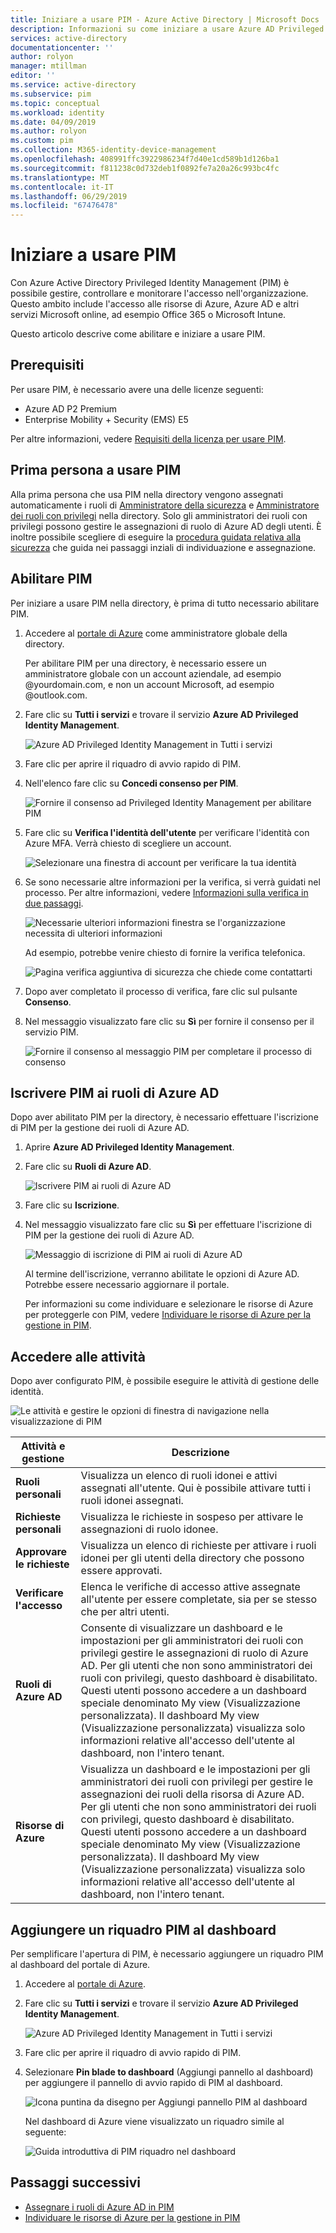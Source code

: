 ```yaml
---
title: Iniziare a usare PIM - Azure Active Directory | Microsoft Docs
description: Informazioni su come iniziare a usare Azure AD Privileged Identity Management (PIM) nel portale di Azure.
services: active-directory
documentationcenter: ''
author: rolyon
manager: mtillman
editor: ''
ms.service: active-directory
ms.subservice: pim
ms.topic: conceptual
ms.workload: identity
ms.date: 04/09/2019
ms.author: rolyon
ms.custom: pim
ms.collection: M365-identity-device-management
ms.openlocfilehash: 408991ffc3922986234f7d40e1cd589b1d126ba1
ms.sourcegitcommit: f811238c0d732deb1f0892fe7a20a26c993bc4fc
ms.translationtype: MT
ms.contentlocale: it-IT
ms.lasthandoff: 06/29/2019
ms.locfileid: "67476478"
---
```

# <a name="start-using-pim"></a>Iniziare a usare PIM

Con Azure Active Directory Privileged Identity Management (PIM) è possibile gestire, controllare e monitorare l'accesso nell'organizzazione. Questo ambito include l'accesso alle risorse di Azure, Azure AD e altri servizi Microsoft online, ad esempio Office 365 o Microsoft Intune.

Questo articolo descrive come abilitare e iniziare a usare PIM.

## <a name="prerequisites"></a>Prerequisiti

Per usare PIM, è necessario avere una delle licenze seguenti:

- Azure AD P2 Premium
- Enterprise Mobility + Security (EMS) E5

Per altre informazioni, vedere [Requisiti della licenza per usare PIM](subscription-requirements.md).

## <a name="first-person-to-use-pim"></a>Prima persona a usare PIM

Alla prima persona che usa PIM nella directory vengono assegnati automaticamente i ruoli di [Amministratore della sicurezza](../users-groups-roles/directory-assign-admin-roles.md#security-administrator) e [Amministratore dei ruoli con privilegi](../users-groups-roles/directory-assign-admin-roles.md#privileged-role-administrator) nella directory. Solo gli amministratori dei ruoli con privilegi possono gestire le assegnazioni di ruolo di Azure AD degli utenti. È inoltre possibile scegliere di eseguire la [procedura guidata relativa alla sicurezza](pim-security-wizard.md) che guida nei passaggi inziali di individuazione e assegnazione.

## <a name="enable-pim"></a>Abilitare PIM

Per iniziare a usare PIM nella directory, è prima di tutto necessario abilitare PIM.

1. Accedere al [portale di Azure](https://portal.azure.com/) come amministratore globale della directory.

    Per abilitare PIM per una directory, è necessario essere un amministratore globale con un account aziendale, ad esempio @yourdomain.com, e non un account Microsoft, ad esempio @outlook.com.

1. Fare clic su **Tutti i servizi** e trovare il servizio **Azure AD Privileged Identity Management**.

    ![Azure AD Privileged Identity Management in Tutti i servizi](./media/pim-getting-started/pim-all-services-find.png)

1. Fare clic per aprire il riquadro di avvio rapido di PIM.

1. Nell'elenco fare clic su **Concedi consenso per PIM**.

    ![Fornire il consenso ad Privileged Identity Management per abilitare PIM](./media/pim-getting-started/consent-pim.png)

1. Fare clic su **Verifica l'identità dell'utente** per verificare l'identità con Azure MFA. Verrà chiesto di scegliere un account.

    ![Selezionare una finestra di account per verificare la tua identità](./media/pim-getting-started/pick-account.png)

1. Se sono necessarie altre informazioni per la verifica, si verrà guidati nel processo. Per altre informazioni, vedere [Informazioni sulla verifica in due passaggi](https://go.microsoft.com/fwlink/p/?LinkId=708614).

    ![Necessarie ulteriori informazioni finestra se l'organizzazione necessita di ulteriori informazioni](./media/pim-getting-started/more-information-required.png)

    Ad esempio, potrebbe venire chiesto di fornire la verifica telefonica.

    ![Pagina verifica aggiuntiva di sicurezza che chiede come contattarti](./media/pim-getting-started/additional-security-verification.png)

1. Dopo aver completato il processo di verifica, fare clic sul pulsante **Consenso**.

1. Nel messaggio visualizzato fare clic su **Sì** per fornire il consenso per il servizio PIM.

    ![Fornire il consenso al messaggio PIM per completare il processo di consenso](./media/pim-getting-started/consent-pim-message.png)

## <a name="sign-up-pim-for-azure-ad-roles"></a>Iscrivere PIM ai ruoli di Azure AD

Dopo aver abilitato PIM per la directory, è necessario effettuare l'iscrizione di PIM per la gestione dei ruoli di Azure AD.

1. Aprire **Azure AD Privileged Identity Management**.

1. Fare clic su **Ruoli di Azure AD**.

    ![Iscrivere PIM ai ruoli di Azure AD](./media/pim-getting-started/sign-up-pim-azure-ad-roles.png)

1. Fare clic su **Iscrizione**.

1. Nel messaggio visualizzato fare clic su **Sì** per effettuare l'iscrizione di PIM per la gestione dei ruoli di Azure AD.

    ![Messaggio di iscrizione di PIM ai ruoli di Azure AD](./media/pim-getting-started/sign-up-pim-message.png)

    Al termine dell'iscrizione, verranno abilitate le opzioni di Azure AD. Potrebbe essere necessario aggiornare il portale.

    Per informazioni su come individuare e selezionare le risorse di Azure per proteggerle con PIM, vedere [Individuare le risorse di Azure per la gestione in PIM](pim-resource-roles-discover-resources.md).

## <a name="navigate-to-your-tasks"></a>Accedere alle attività

Dopo aver configurato PIM, è possibile eseguire le attività di gestione delle identità.

![Le attività e gestire le opzioni di finestra di navigazione nella visualizzazione di PIM](./media/pim-getting-started/pim-quickstart-tasks.png)

| Attività e gestione | Descrizione |
| --- | --- |
| **Ruoli personali**  | Visualizza un elenco di ruoli idonei e attivi assegnati all'utente. Qui è possibile attivare tutti i ruoli idonei assegnati. |
| **Richieste personali** | Visualizza le richieste in sospeso per attivare le assegnazioni di ruolo idonee. |
| **Approvare le richieste** | Visualizza un elenco di richieste per attivare i ruoli idonei per gli utenti della directory che possono essere approvati. |
| **Verificare l'accesso** | Elenca le verifiche di accesso attive assegnate all'utente per essere completate, sia per se stesso che per altri utenti. |
| **Ruoli di Azure AD** | Consente di visualizzare un dashboard e le impostazioni per gli amministratori dei ruoli con privilegi gestire le assegnazioni di ruolo di Azure AD. Per gli utenti che non sono amministratori dei ruoli con privilegi, questo dashboard è disabilitato. Questi utenti possono accedere a un dashboard speciale denominato My view (Visualizzazione personalizzata). Il dashboard My view (Visualizzazione personalizzata) visualizza solo informazioni relative all'accesso dell'utente al dashboard, non l'intero tenant. |
| **Risorse di Azure** | Visualizza un dashboard e le impostazioni per gli amministratori dei ruoli con privilegi per gestire le assegnazioni dei ruoli della risorsa di Azure AD. Per gli utenti che non sono amministratori dei ruoli con privilegi, questo dashboard è disabilitato. Questi utenti possono accedere a un dashboard speciale denominato My view (Visualizzazione personalizzata). Il dashboard My view (Visualizzazione personalizzata) visualizza solo informazioni relative all'accesso dell'utente al dashboard, non l'intero tenant. |

## <a name="add-a-pim-tile-to-the-dashboard"></a>Aggiungere un riquadro PIM al dashboard

Per semplificare l'apertura di PIM, è necessario aggiungere un riquadro PIM al dashboard del portale di Azure.

1. Accedere al [portale di Azure](https://portal.azure.com/).

1. Fare clic su **Tutti i servizi** e trovare il servizio **Azure AD Privileged Identity Management**.

    ![Azure AD Privileged Identity Management in Tutti i servizi](./media/pim-getting-started/pim-all-services-find.png)

1. Fare clic per aprire il riquadro di avvio rapido di PIM.

1. Selezionare **Pin blade to dashboard** (Aggiungi pannello al dashboard) per aggiungere il pannello di avvio rapido di PIM al dashboard.

    ![Icona puntina da disegno per Aggiungi pannello PIM al dashboard](./media/pim-getting-started/pim-quickstart-pin-to-dashboard.png)

    Nel dashboard di Azure viene visualizzato un riquadro simile al seguente:

    ![Guida introduttiva di PIM riquadro nel dashboard](./media/pim-getting-started/pim-quickstart-dashboard-tile.png)

## <a name="next-steps"></a>Passaggi successivi

- [Assegnare i ruoli di Azure AD in PIM](pim-how-to-add-role-to-user.md)
- [Individuare le risorse di Azure per la gestione in PIM](pim-resource-roles-discover-resources.md)
